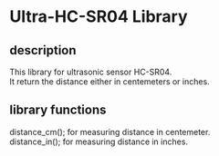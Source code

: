 # Ultra-HC-SR04 Library

## description

This library for ultrasonic sensor HC-SR04. </br>
It return the distance either in centemeters or inches. </br>

## library functions

distance_cm();     for measuring distance in centemeter. </br>
distance_in();     for measuring distance in inches. </br>
